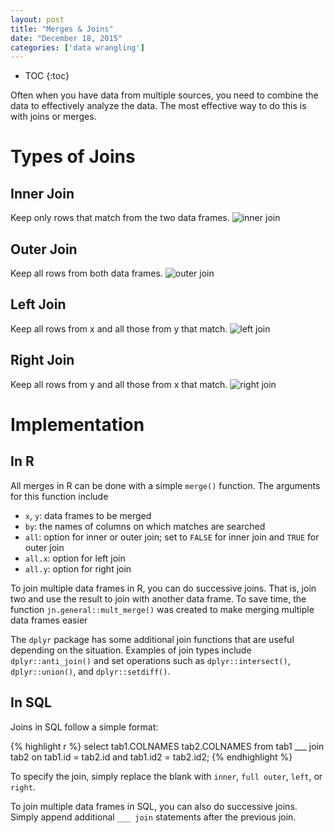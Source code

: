 ```yaml
---
layout: post
title: "Merges & Joins"
date: "December 18, 2015"
categories: ['data wrangling']
---
```


* TOC
{:toc}

Often when you have data from multiple sources, you need to combine the data to effectively analyze the data. The most effective way to do this is with joins or merges. 

# Types of Joins

## Inner Join
Keep only rows that match from the two data frames.
![inner join](http://jnguyen92.github.io/nhuyhoa/figure/images/inner_join.png)

## Outer Join
Keep all rows from both data frames.
![outer join](http://jnguyen92.github.io/nhuyhoa/figure/images/outer_join.png)

## Left Join
Keep all rows from x and all those from y that match.
![left join](http://jnguyen92.github.io/nhuyhoa/figure/images/left_join.png)

## Right Join
Keep all rows from y and all those from x that match.
![right join](http://jnguyen92.github.io/nhuyhoa/figure/images/right_join.png)

# Implementation 

## In R
All merges in R can be done with a simple `merge()` function. The arguments for this function include

* `x`, `y`: data frames to be merged
* `by`: the names of columns on which matches are searched
* `all`: option for inner or outer join; set to `FALSE` for inner join and `TRUE` for outer join
* `all.x`: option for left join
* `all.y`: option for right join

To join multiple data frames in R, you can do successive joins. That is, join two and use the result to join with another data frame. To save time, the function `jn.general::mult_merge()` was created to make merging multiple data frames easier

The `dplyr` package has some additional join functions that are useful depending on the situation. Examples of join types include `dplyr::anti_join()` and set operations such as `dplyr::intersect()`, `dplyr::union()`, and `dplyr::setdiff()`.

## In SQL
Joins in SQL follow a simple format:

{% highlight r %}
select tab1.COLNAMES tab2.COLNAMES
from tab1
___ join tab2
on tab1.id = tab2.id and tab1.id2 = tab2.id2;
{% endhighlight %}

To specify the join, simply replace the blank with `inner`, `full outer`, `left`, or `right`. 

To join multiple data frames in SQL, you can also do successive joins. Simply append additional `___ join` statements after the previous join.
